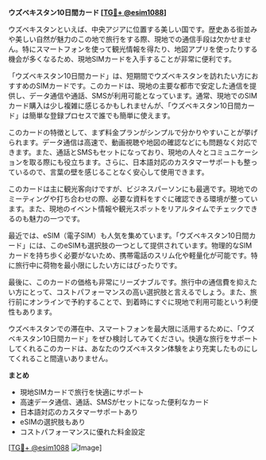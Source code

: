 **ウズベキスタン10日間カード [[TG💪+ @esim1088](https://t.me/s/esim1088)]**

ウズベキスタンといえば、中央アジアに位置する美しい国です。歴史ある街並みや美しい自然が魅力のこの地で旅行をする際、現地での通信手段は欠かせません。特にスマートフォンを使って観光情報を得たり、地図アプリを使ったりする機会が多くなるため、現地SIMカードを入手することが非常に便利です。

「ウズベキスタン10日間カード」は、短期間でウズベキスタンを訪れたい方におすすめのSIMカードです。このカードは、現地の主要な都市で安定した通信を提供し、データ通信や通話、SMSが利用可能となっています。通常、現地でのSIMカード購入は少し複雑に感じるかもしれませんが、「ウズベキスタン10日間カード」は簡単な登録プロセスで誰でも簡単に使えます。

このカードの特徴として、まず料金プランがシンプルで分かりやすいことが挙げられます。データ通信は高速で、動画視聴や地図の確認などにも問題なく対応できます。また、通話とSMSもセットになっており、現地の人々とコミュニケーションを取る際にも役立ちます。さらに、日本語対応のカスタマーサポートも整っているので、言葉の壁を感じることなく安心して使用できます。

このカードは主に観光客向けですが、ビジネスパーソンにも最適です。現地でのミーティングや打ち合わせの際、必要な資料をすぐに確認できる環境が整っています。また、現地のイベント情報や観光スポットをリアルタイムでチェックできるのも魅力の一つです。

最近では、eSIM（電子SIM）も人気を集めています。「ウズベキスタン10日間カード」には、このeSIMも選択肢の一つとして提供されています。物理的なSIMカードを持ち歩く必要がないため、携帯電話のスリム化や軽量化が可能です。特に旅行中に荷物を最小限にしたい方にはぴったりです。

最後に、このカードの価格も非常にリーズナブルです。旅行中の通信費を抑えたい方にとって、コストパフォーマンスの高い選択肢と言えるでしょう。また、旅行前にオンラインで予約することで、到着時にすぐに現地で利用可能という利便性もあります。

ウズベキスタンでの滞在中、スマートフォンを最大限に活用するために、「ウズベキスタン10日間カード」をぜひ検討してみてください。快適な旅行をサポートしてくれるこのカードは、あなたのウズベキスタン体験をより充実したものにしてくれること間違いありません。

**まとめ**
- 現地SIMカードで旅行を快適にサポート
- 高速データ通信、通話、SMSがセットになった便利なカード
- 日本語対応のカスタマーサポートあり
- eSIMの選択肢もあり
- コストパフォーマンスに優れた料金設定

[[TG💪+ @esim1088](https://t.me/s/esim1088) ![Image](https://i.postimg.cc/Y0z9fWf4/image.png)]
